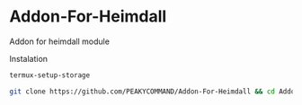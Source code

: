 # Addon-For-Heimdall
Addon for heimdall module

Instalation 
```bash
termux-setup-storage
```
```bash
git clone https://github.com/PEAKYCOMMAND/Addon-For-Heimdall && cd Addon-For-Heimdall && chmod a+x Addon.sh && ./Addon.sh
```
